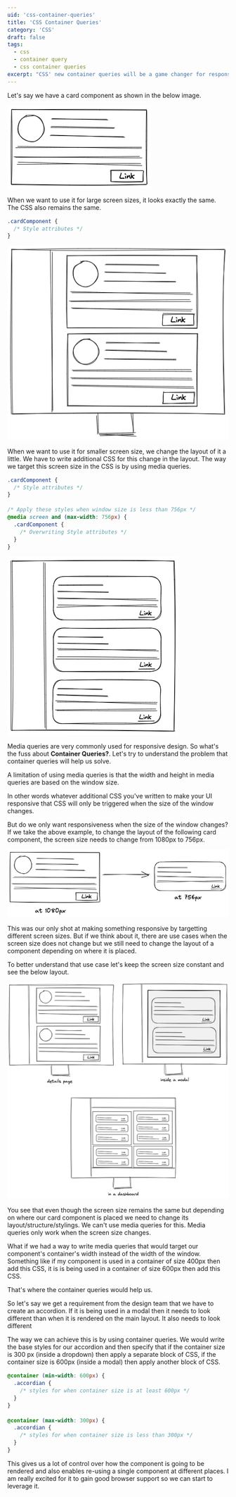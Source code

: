 ```yaml
---
uid: 'css-container-queries'
title: 'CSS Container Queries'
category: 'CSS'
draft: false
tags:
  - css
  - container query
  - css container queries
excerpt: "CSS' new container queries will be a game changer for responsive design. Here's a quick summary of what container queries are and how they are different from CSS media queries"
---
```


Let's say we have a card component as shown in the below image.

![Component](./component.png)

When we want to use it for large screen sizes, it looks exactly the same. The CSS also remains the same.

```css
.cardComponent {
  /* Style attributes */
}
```

![Large Component](./large-screen.png)

When we want to use it for smaller screen size, we change the layout of it a little. We have to write additional
CSS for this change in the layout. The way we target this screen size in the CSS is by using media queries.

```css
.cardComponent {
  /* Style attributes */
}

/* Apply these styles when window size is less than 756px */
@media screen and (max-width: 756px) {
  .cardComponent {
    /* Overwriting Style attributes */
  }
}
```

![Medium Component](./medium-size.png)

Media queries are very commonly used for responsive design. So what's the fuss about **Container Queries?**. Let's try to understand the problem that container queries will help us solve.

A limitation of using media queries is that the width and height in media queries are based on the window size.

In other words whatever additional CSS you've written to make your UI responsive that CSS will only be triggered
when the size of the window changes.

But do we only want responsiveness when the size of the window changes? If we take the above example, to
change the layout of the following card component, the screen size needs to change from 1080px to 756px.

![Responsiveness](./responsive-comps.png)

This was our only shot at making something responsive by targetting different screen sizes. But if we think about it,
there are use cases when the screen size does not change but we still need to change the layout of a component depending on
where it is placed.

To better understand that use case let's keep the screen size constant and see the below layout.

![Same](./same-screen-diff-parent.png)

You see that even though the screen size remains the same but depending on where our card component is placed we need to
change its layout/structure/stylings. We can't use media queries for this. Media queries only work when the screen size changes.

What if we had a way to write media queries that would target our component's container's width instead of the width of the window. Something like if my component is used in a container of size 400px then add this CSS, it is is being used in a container of size 600px then add this CSS.

That's where the container queries would help us.

So let's say we get a requirement from the design team that we have to create an accordion. If it is being used in a modal
then it needs to look different than when it is rendered on the main layout. It also needs to look different

The way we can achieve this is by using container queries. We would write the base styles for our accordion and then specify that
if the container size is 300 px (inside a dropdown) then apply a separate block of CSS, if the container size is 600px (inside a modal) then apply another block of CSS.

```css
@container (min-width: 600px) {
  .accordian {
    /* styles for when container size is at least 600px */
  }
}

@container (max-width: 300px) {
  .accordian {
    /* styles for when container size is less than 300px */
  }
}
```

This gives us a lot of control over how the component is going to be rendered and also enables re-using a single component
at different places. I am really excited for it to gain good browser support so we can start to leverage it.
